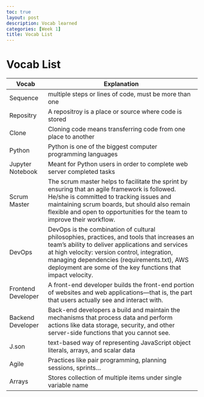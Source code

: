 ```yaml
---
toc: true
layout: post
description: Vocab learned
categories: [Week 1]
title: Vocab List
---
```

# Vocab List 


| Vocab      | Explanation |
| ----------- | ----------- |
| Sequence | multiple steps or lines of code, must be more than one |
| Repositry | A repositroy is a place or source where code is stored |
| Clone | Cloning code means transferring code from one place to another |
| Python | Python is one of the biggest computer programming languages |
| Jupyter Notebook | Meant for Python users in order to complete web server completed tasks |
| Scrum Master | The scrum master helps to facilitate the sprint by ensuring that an agile framework is followed. He/she is committed to tracking issues and maintaining scrum boards, but should also remain flexible and open to opportunities for the team to improve their workflow. |
| DevOps | DevOps is the combination of cultural philosophies, practices, and tools that increases an team’s ability to deliver applications and services at high velocity: version control, integration, managing dependencies (requirements.txt), AWS deployment are some of the key functions that impact velocity. |
| Frontend Developer | A front-end developer builds the front-end portion of websites and web applications—that is, the part that users actually see and interact with. |
| Backend Developer | Back-end developers a build and maintain the mechanisms that process data and perform actions like data storage, security, and other server-side functions that you cannot see. |
| J.son | text-based way of representing JavaScript object literals, arrays, and scalar data |
| Agile | Practices like pair programming, planning sessions, sprints… |
| Arrays | Stores collection of multiple items under single variable name |